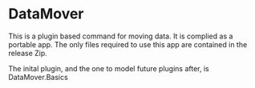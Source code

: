 # DataMover

This is a plugin based command for moving data. It is complied as a portable app. The only files required to use this app are contained in the release Zip.

The inital plugin, and the one to model future plugins after, is DataMover.Basics
